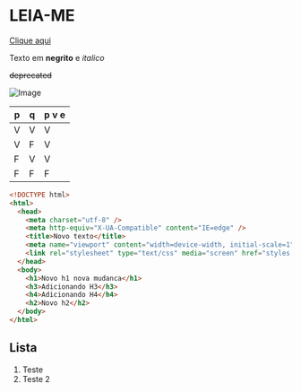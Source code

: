 # LEIA-ME

[Clique aqui](https://www.uol.com.br/)

Texto em **negrito** e _italico_

~~deprecated~~

![Image](https://miro.medium.com/v2/resize:fit:828/format:webp/1*GvpK9-2unOPPSuN7E5VlZg.jpeg)

| p   | q   | p v e |
| --- | --- | ----- |
| V   | V   | V     |
| V   | F   | V     |
| F   | V   | V     |
| F   | F   | F     |

```html
<!DOCTYPE html>
<html>
  <head>
    <meta charset="utf-8" />
    <meta http-equiv="X-UA-Compatible" content="IE=edge" />
    <title>Novo texto</title>
    <meta name="viewport" content="width=device-width, initial-scale=1" />
    <link rel="stylesheet" type="text/css" media="screen" href="styles.css" />
  </head>
  <body>
    <h1>Novo h1 nova mudanca</h1>
    <h3>Adicionando H3</h3>
    <h4>Adicionando H4</h4>
    <h2>Novo h2</h2>
  </body>
</html>
```

## Lista

1. Teste
2. Teste 2
